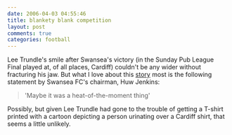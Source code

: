 ```yaml
---
date: 2006-04-03 04:55:46
title: blankety blank competition
layout: post
comments: true
categories: football
---
```

Lee Trundle's smile after Swansea's victory (in the Sunday Pub League
Final played at, of all places, Cardiff) couldn't be any wider without
fracturing his jaw. But what I love about this
[story](http://news.bbc.co.uk/sport2/hi/football/teams/s/swansea_city/4871362.stm)
most is the following statement by Swansea FC's chairman, Huw Jenkins:

> 'Maybe it was a heat-of-the-moment thing'

Possibly, but given Lee Trundle had gone to the trouble of getting a
T-shirt printed with a cartoon depicting a person urinating over a
Cardiff shirt, that seems a little unlikely.

